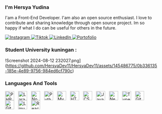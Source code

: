 ### I'm Hersya Yudina

I'am a Front-End Developer. I'am also an open source enthusiast. I love to contribute and sharing knowledge through open source project. Im so happy if what I do can be useful for others in the future.

<p align="left">
    <a href="https://www.instagram.com/hersyay_">
        <img alt="Instagram" title="Follow my instagram" src="https://img.shields.io/badge/-Instagram-%23E4405F?style=for-the-badge&logo=Instagram&logoColor=white">
    </a>
    <a href="https://www.tiktok.com/hersyayudina11">
        <img alt="Tiktok" title="Follow my tiktok" src="https://img.shields.io/badge/-Tiktok-%231DA1F2?style=for-the-badge&logo=TikTOK&logoColor=black">
    </a>
    <a href="https://www.linkedin.com/in/hersya-yudina-77786229a/">
        <img alt="LinkedIn" title="Follow my linkedin" src="https://img.shields.io/badge/-LinkedIn-%230A66C2?style=for-the-badge&logo=LinkedIn&logoColor=white">
    </a>
    <a href="https://hersyadev11.github.io/hersya-portofolio/">
        <img alt="Portofolio" title="my portfolio" src="https://img.shields.io/badge/-Portfolio-%230A66C2?style=for-the-badge&logo=Portfolio&logoColor=white">
    </a>
</p>


### Student University kuningan :


!Screenshot 2024-08-12 232027.png](https://github.com/HersyaDev11/HersyaDev11/assets/145486775/0b336135-185e-4e89-9756-984ed6cf790c)



 ### Languages And Tools

<img align="left" alt="PHP" width="30px" style="padding-right:10px;" src="https://cdn.jsdelivr.net/gh/devicons/devicon/icons/php/php-original.svg"/>
<img align="left" alt="Laravel" width="30px" style="padding-right:10px;" src="https://cdn.jsdelivr.net/gh/devicons/devicon@latest/icons/laravel/laravel-original-wordmark.svg"/>
<img align="left" alt="NodeJS" width="30px" style="padding-right:10px;" src="https://cdn.jsdelivr.net/gh/devicons/devicon/icons/nodejs/nodejs-original.svg"/>
<img align="left" alt="Python" width="30px" style="padding-right:10px;" src="https://cdn.jsdelivr.net/gh/devicons/devicon/icons/python/python-plain.svg" />
<img align="left" alt="MySQL" width="30px" style="padding-right:10px;" src="https://cdn.jsdelivr.net/gh/devicons/devicon/icons/mysql/mysql-original-wordmark.svg"/>
<img align="left" alt="HTML" width="30px" style="padding-right:10px;" src="https://cdn.jsdelivr.net/gh/devicons/devicon/icons/html5/html5-plain.svg" />
<img align="left" alt="CSS" width="30px" style="padding-right:10px;" src="https://cdn.jsdelivr.net/gh/devicons/devicon/icons/css3/css3-plain.svg" />
<img align="left" alt="JavaScript" width="30px" style="padding-right:10px;" src="https://cdn.jsdelivr.net/gh/devicons/devicon/icons/javascript/javascript-plain.svg" />
<img align="left" alt="NextJS" width="30px" style="padding-right:10px;" src="https://cdn.jsdelivr.net/gh/devicons/devicon/icons/nextjs/nextjs-original.svg"/>
<img align="left" alt="Typescript" width="30px" style="padding-right:10px;" src="https://cdn.jsdelivr.net/gh/devicons/devicon/icons/typescript/typescript-plain.svg" />
<img align="left" alt="Git" width="30px" style="padding-right:10px;" src="https://cdn.jsdelivr.net/gh/devicons/devicon/icons/git/git-original.svg" />
<img align="left" alt="GitHub" width="30px" style="padding-right:10px;" src="https://cdn.jsdelivr.net/gh/devicons/devicon/icons/github/github-original.svg" />
<img align="left" alt="Linux" width="30px" style="padding-right:10px;" src="https://cdn.jsdelivr.net/gh/devicons/devicon/icons/linux/linux-original.svg" />
<img align="left" alt="React" width="30px" style="padding-right:10px;" src="https://cdn.jsdelivr.net/gh/devicons/devicon/icons/react/react-original.svg"/>









  

